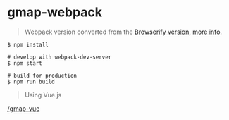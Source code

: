 # gmap-webpack

> Webpack version converted from the [Browserify version](../gmap-browserify), [more info](http://jimfrenette.com/2017/03/google-maps-api-with-webpack/ "Blog post").

```
$ npm install

# develop with webpack-dev-server
$ npm start

# build for production
$ npm run build
```

> Using Vue.js

[/gmap-vue](../gmap-vue)
